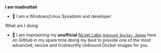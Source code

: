 **I am madnuttah**

- 💚 I am a Windows/Linux Sysadmin and developer

What am I doing

- 🧪 I am maintaining my **unofficial** [NLnet Labs](https://github.com/NLnetLabs) [`Unbound Docker Image`](https://github.com/madnuttah/unbound-docker) here on GitHub in my spare time doing my best to provide one of the most advanced, secure and trustworthy Unbound Docker images for you
